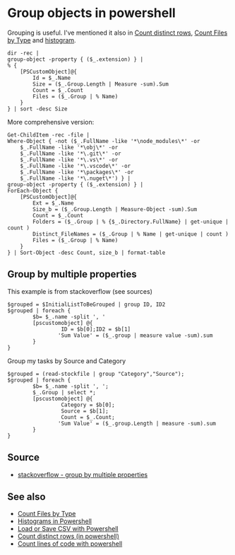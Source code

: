 ﻿# Group objects in powershell

Grouping is useful. I've mentioned it also in [Count distinct rows](count_distinct_rows.md), [Count Files by Type](filetypes.md) and [histogram](histogram.md).

	dir -rec |
	group-object -property { ($_.extension) } |
	% {
		[PSCustomObject]@{
			Id = $_.Name
			Size = ($_.Group.Length | Measure -sum).Sum
			Count = $_.Count
			Files = ($_.Group | % Name)
		}
	} | sort -desc Size


More comprehensive version:

	Get-ChildItem -rec -file |
	Where-Object { -not ($_.FullName -like '*\node_modules\*' -or
		$_.FullName -like '*\obj\*' -or
		$_.FullName -like '*\.git\*' -or
		$_.FullName -like '*\.vs\*' -or
		$_.FullName -like '*\.vscode\*' -or
		$_.FullName -like '*\packages\*' -or
		$_.FullName -like '*\.nuget\*') } |
	group-object -property { ($_.extension) } |
	ForEach-Object {
		[PSCustomObject]@{
			Ext = $_.Name
			Size_b = ($_.Group.Length | Measure-Object -sum).Sum
			Count = $_.Count
			Folders = ($_.Group | % {$_.Directory.FullName} | get-unique | count )
			Distinct_FileNames = ($_.Group | % Name | get-unique | count )
			Files = ($_.Group | % Name)
		}
	} | Sort-Object -desc Count, size_b | format-table




## Group by multiple properties

This example is from stackoverflow (see sources)

	$grouped = $InitialListToBeGrouped | group ID, ID2
	$grouped | foreach {
			$b= $_.name -split ', '
			[pscustomobject] @{
					 ID = $b[0];ID2 = $b[1]
					'Sum Value' = ($_.group | measure value -sum).sum
			}
	}

Group my tasks by Source and Category

	$grouped = (read-stockfile | group "Category","Source");
	$grouped | foreach {
			$b= $_.name -split ', ';
			$_.Group | select *;
			[pscustomobject] @{
					 Category = $b[0];
					 Source = $b[1];
					 Count = $_.Count;
					'Sum Value' = ($_.group.Length | measure -sum).sum
			}
	}

## Source

- [stackoverflow - group by multiple properties](https://stackoverflow.com/questions/30769809/powershell-group-by-multiple-properties)

## See also

- [Count Files by Type](filetypes.md)
- [Histograms in Powershell](histogram.md)
- [Load or Save CSV with Powershell](load_save_csv.md)
- [Count distinct rows (in powershell)](count_distinct_rows.md)
- [Count lines of code with powershell](count_lines_of_code.md)
